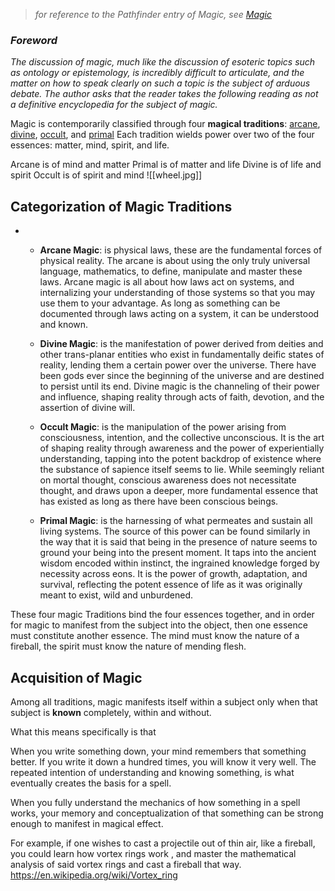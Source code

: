 > *for reference to the Pathfinder entry of Magic, see [Magic](https://pathfinderwiki.com/wiki/Magic)*

### *Foreword*
*The discussion of magic, much like the discussion of esoteric topics such as ontology or epistemology, is incredibly difficult to articulate, and the matter on how to speak clearly on such a topic is the subject of arduous debate. The author asks that the reader takes the following reading as not a definitive encyclopedia for the subject of magic.*  

Magic is contemporarily classified through four **magical traditions**: [arcane](https://pathfinderwiki.com/wiki/Arcane_magic "Arcane magic"), [divine](https://pathfinderwiki.com/wiki/Divine_magic "Divine magic"), [occult](https://pathfinderwiki.com/wiki/Occult_magic "Occult magic"), and [primal](https://pathfinderwiki.com/wiki/Primal_magic "Primal magic") Each tradition wields power over two of the four essences: matter, mind, spirit, and life.

Arcane is of mind and matter
	Primal is of matter and life
		Divine is of life and spirit
			Occult is of spirit and mind
![[wheel.jpg]]

## Categorization of Magic Traditions
- 
	- **Arcane Magic**: is physical laws, these are the fundamental forces of physical reality. The arcane is about using the only truly universal language, mathematics, to define, manipulate and master these laws. Arcane magic is all about how laws act on systems, and internalizing your understanding of those systems so that you may use them to your advantage. As long as something can be documented through laws acting on a system, it can be understood and known.
	  
	- **Divine Magic**: is the manifestation of power derived from deities and other trans-planar entities who exist in fundamentally deific states of reality, lending them a certain power over the universe. There have been gods ever since the beginning of the universe and are destined to persist until its end. Divine magic is the channeling of their power and influence, shaping reality through acts of faith, devotion, and the assertion of divine will.
	  
	- **Occult Magic**: is the manipulation of the power arising from consciousness, intention, and the collective unconscious. It is the art of shaping reality through awareness and the power of experientially understanding, tapping into the potent backdrop of existence where the substance of sapience itself seems to lie. While seemingly reliant on mortal thought, conscious awareness does not necessitate thought, and draws upon a deeper, more fundamental essence that has existed as long as there have been conscious beings.
	  
	- **Primal Magic**: is the harnessing of what permeates and sustain all living systems. The source of this power can be found similarly in the way that it is said that being in the presence of nature seems to ground your being into the present moment. It taps into the ancient wisdom encoded within instinct, the ingrained knowledge forged by necessity across eons. It is the power of growth, adaptation, and survival, reflecting the potent essence of life as it was originally meant to exist, wild and unburdened.

These four magic Traditions bind the four essences together, and in order for magic to manifest from the subject into the object, then one essence must constitute another essence. The mind must know the nature of a fireball, the spirit must know the nature of mending flesh.


## Acquisition of Magic

Among all traditions, magic manifests itself within a subject only when that subject is **known** completely, within and without. 

What this means specifically is that 

When you write something down, your mind remembers that something better. If you write it down a hundred times, you will know it very well. The repeated intention of understanding and knowing something, is what eventually creates the basis for a spell.

When you fully understand the mechanics of how something in a spell works, your memory and conceptualization of that something can be strong enough to manifest in magical effect.

For example, if one wishes to cast a projectile out of thin air, like a fireball, you could learn how vortex rings work , and master the mathematical analysis of said vortex rings and cast a fireball that way. https://en.wikipedia.org/wiki/Vortex_ring 